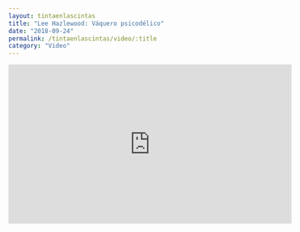 ```yaml
---
layout: tintaenlascintas
title: "Lee Hazlewood: Váquero psicodélico"
date: "2018-09-24"
permalink: /tintaenlascintas/video/:title
category: "Video"
---
```

<iframe class="embedded" width="560" height="315" src="https://www.youtube-nocookie.com/embed/TbckREL8YKI" frameborder="0" allow="accelerometer; autoplay; encrypted-media; gyroscope; picture-in-picture" allowfullscreen></iframe>